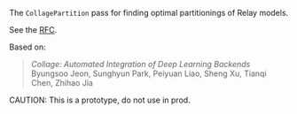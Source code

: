 <!--- Licensed to the Apache Software Foundation (ASF) under one -->
<!--- or more contributor license agreements.  See the NOTICE file -->
<!--- distributed with this work for additional information -->
<!--- regarding copyright ownership.  The ASF licenses this file -->
<!--- to you under the Apache License, Version 2.0 (the -->
<!--- "License"); you may not use this file except in compliance -->
<!--- with the License.  You may obtain a copy of the License at -->

<!---   http://www.apache.org/licenses/LICENSE-2.0 -->

<!--- Unless required by applicable law or agreed to in writing, -->
<!--- software distributed under the License is distributed on an -->
<!--- "AS IS" BASIS, WITHOUT WARRANTIES OR CONDITIONS OF ANY -->
<!--- KIND, either express or implied.  See the License for the -->
<!--- specific language governing permissions and limitations -->
<!--- under the License. -->

The `CollagePartition` pass for finding optimal partitionings of Relay models.

See the [RFC](https://github.com/mbs-octoml/mbs-tvm-rfcs/blob/mbs-rfcs-collage/rfcs/xxxx-collage.md).

Based on:
> *Collage: Automated Integration of Deep Learning Backends*
> Byungsoo Jeon, Sunghyun Park, Peiyuan Liao, Sheng Xu, Tianqi Chen, Zhihao Jia

CAUTION: This is a prototype, do not use in prod.
